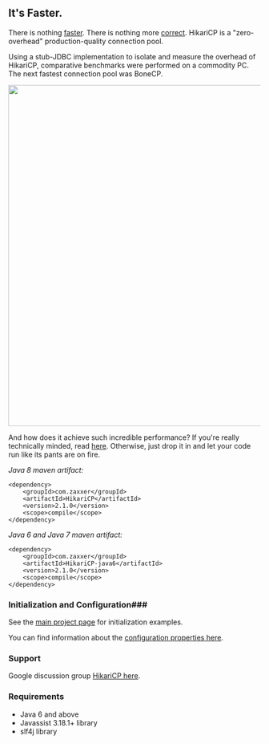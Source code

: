 ## It's Faster. ##
There is nothing [faster](https://github.com/brettwooldridge/HikariCP/wiki/Benchmarks).  There is
nothing more [correct](https://github.com/brettwooldridge/HikariCP/wiki/Correctness).  HikariCP is a "zero-overhead"
production-quality connection pool.

Using a stub-JDBC implementation to isolate and measure the overhead of HikariCP, comparative benchmarks were
performed on a commodity PC.  The next fastest connection pool was BoneCP.

<a href="http://github.com/brettwooldridge/HikariCP/wiki/Benchmarks.png"><img src="http://github.com/brettwooldridge/HikariCP/wiki/Benchmarks.png" width="680"/></a>

And how does it achieve such incredible performance?  If you're really technically
minded, read [here](https://github.com/brettwooldridge/HikariCP/wiki/Down-the-Rabbit-Hole).  Otherwise, just drop it
in and let your code run like its pants are on fire.

_Java 8 maven artifact:_

    <dependency>
        <groupId>com.zaxxer</groupId>
        <artifactId>HikariCP</artifactId>
        <version>2.1.0</version>
        <scope>compile</scope>
    </dependency>

_Java 6 and Java 7 maven artifact:_

    <dependency>
        <groupId>com.zaxxer</groupId>
        <artifactId>HikariCP-java6</artifactId>
        <version>2.1.0</version>
        <scope>compile</scope>
    </dependency>
    
### Initialization and Configuration###

See the [main project page](https://github.com/brettwooldridge/HikariCP#initialization) for initialization examples.

You can find information about the [configuration properties here](https://github.com/brettwooldridge/HikariCP#configuration-knobs-baby).

### Support ###
Google discussion group [HikariCP here](https://groups.google.com/d/forum/hikari-cp).

### Requirements ###
* Java 6 and above
* Javassist 3.18.1+ library
* slf4j library
